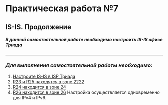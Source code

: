 # Практическая работа №7
## IS-IS. Продолжение
##### В данной самостоятельной работе необходимо настроить IS-IS офисе Триада
------------

### *Для выполнения самостоятельной работы необходимо:*
1. [Настроите IS-IS в ISP Триада](#адре)
2. [R23 и R25 находятся в зоне 2222](#адре)
3. [R24 находится в зоне 24](#адре)
4. [R26 находится в зоне 26](#адре)
Настройка осуществляется одновременно для IPv4 и IPv6.
